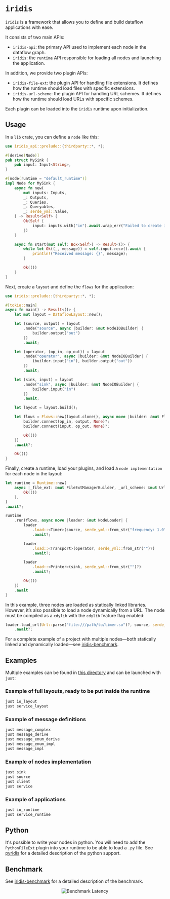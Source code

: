 # `iridis`

`iridis` is a framework that allows you to define and build dataflow applications with ease.

It consists of two main APIs:

* `iridis-api`: the primary API used to implement each node in the dataflow graph.
* `iridis`: the `runtime` API responsible for loading all nodes and launching the application.

In addition, we provide two plugin APIs:

* `iridis-file-ext`: the plugin API for handling file extensions. It defines how the runtime should load files with specific extensions.
* `iridis-url-scheme`: the plugin API for handling URL schemes. It defines how the runtime should load URLs with specific schemes.

Each plugin can be loaded into the `iridis` runtime upon initialization.

## Usage

In a `lib` crate, you can define a `node` like this:

```rust
use iridis_api::prelude::{thirdparty::*, *};

#[derive(Node)]
pub struct MySink {
    pub input: Input<String>,
}

#[node(runtime = "default_runtime")]
impl Node for MySink {
    async fn new(
        mut inputs: Inputs,
        _: Outputs,
        _: Queries,
        _: Queryables,
        _: serde_yml::Value,
    ) -> Result<Self> {
        Ok(Self {
            input: inputs.with("in").await.wrap_err("Failed to create input")?,
        })
    }

    async fn start(mut self: Box<Self>) -> Result<()> {
        while let Ok((_, message)) = self.input.recv().await {
            println!("Received message: {}", message);
        }

        Ok(())
    }
}
```

Next, create a `layout` and define the `flows` for the application:

```rust
use iridis::prelude::{thirdparty::*, *};

#[tokio::main]
async fn main() -> Result<()> {
    let mut layout = DataflowLayout::new();

    let (source, output) = layout
        .node("source", async |builder: &mut NodeIOBuilder| {
            builder.output("out")
        })
        .await;

    let (operator, (op_in, op_out)) = layout
        .node("operator", async |builder: &mut NodeIOBuilder| {
            (builder.input("in"), builder.output("out"))
        })
        .await;

    let (sink, input) = layout
        .node("sink", async |builder: &mut NodeIOBuilder| {
            builder.input("in")
        })
        .await;

    let layout = layout.build();

    let flows = Flows::new(layout.clone(), async move |builder: &mut FlowsBuilder| {
        builder.connect(op_in, output, None)?;
        builder.connect(input, op_out, None)?;

        Ok(())
    })
    .await?;

    Ok(())
}
```

Finally, create a runtime, load your plugins, and load a `node implementation` for each node in the layout:

```rust
let runtime = Runtime::new(
    async |_file_ext: &mut FileExtManagerBuilder, _url_scheme: &mut UrlSchemeManagerBuilder| {
        Ok(())
    },
)
.await?;

runtime
    .run(flows, async move |loader: &mut NodeLoader| {
        loader
            .load::<Timer>(source, serde_yml::from_str("frequency: 1.0")?)
            .await?;

        loader
            .load::<Transport>(operator, serde_yml::from_str("")?)
            .await?;

        loader
            .load::<Printer>(sink, serde_yml::from_str("")?)
            .await?;

        Ok(())
    })
    .await
}
```

In this example, three nodes are loaded as statically linked libraries. However, it’s also possible to load a node dynamically from a URL. The node must be compiled as a `cdylib` with the `cdylib` feature flag enabled:

```rust
loader.load_url(Url::parse("file:///path/to/timer.so")?, source, serde_yml::from_str("frequency: 1.0")?)
    .await?;
```

For a complete example of a project with multiple nodes—both statically linked and dynamically loaded—see [iridis-benchmark](https://github.com/iridis-rs/iridis-benchmark).

## Examples

Multiple examples can be found in [this directory](crates/iridis-examples) and can be launched with `just`:

### Example of full layouts, ready to be put inside the runtime

```bash
just io_layout
just service_layout
```

### Example of message definitions

```bash
just message_complex
just message_derive
just message_enum_derive
just message_enum_impl
just message_impl
```

### Example of nodes implementation

```bash
just sink
just source
just client
just service
```

### Example of applications

```bash
just io_runtime
just service_runtime
```

## Python

It's possible to write your nodes in python. You will need to add the `PythonFileExt` plugin into your runtime to be able to load a `.py` file. See
[pyridis](https://github.com/iridis-rs/pyridis) for a detailed description of the python support.

## Benchmark

See [iridis-benchmark](https://github.com/iridis-rs/iridis-benchmark) for a detailed description of the benchmark.

<div align="center">
  <img src="https://raw.githubusercontent.com/iridis-rs/iridis-benchmark/main/bench/benchmark_latency.svg" alt="Benchmark Latency">
</div>
